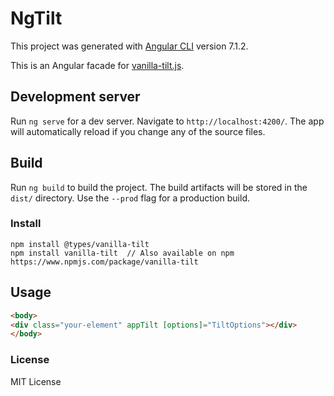 # NgTilt

This project was generated with [Angular CLI](https://github.com/angular/angular-cli) version 7.1.2.

This is an Angular facade for [vanilla-tilt.js](https://github.com/micku7zu/vanilla-tilt.js).

## Development server

Run `ng serve` for a dev server. Navigate to `http://localhost:4200/`. The app will automatically reload if you change any of the source files.

## Build

Run `ng build` to build the project. The build artifacts will be stored in the `dist/` directory. Use the `--prod` flag for a production build.


### Install
```
npm install @types/vanilla-tilt
npm install vanilla-tilt  // Also available on npm https://www.npmjs.com/package/vanilla-tilt
```

## Usage
```html
<body>
<div class="your-element" appTilt [options]="TiltOptions"></div>
</body>
```
### License

MIT License
